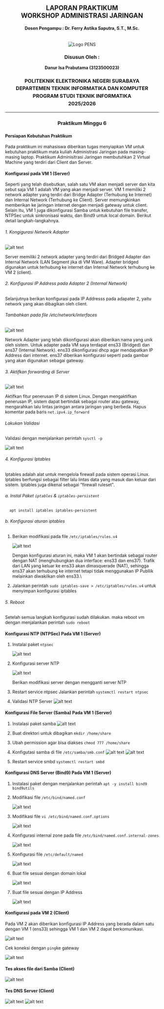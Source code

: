 <div align="center">
  <h2 style="text-align: center;font-weight: bold">LAPORAN PRAKTIKUM <br/> WORKSHOP ADMINISTRASI JARINGAN</br></h2>
  <h4 style="text-align: center;">Dosen Pengampu : Dr. Ferry Astika Saputra, S.T., M.Sc.</h4>
</div>
<br />
<div align="center">
  <img src="https://upload.wikimedia.org/wikipedia/id/4/44/Logo_PENS.png" alt="Logo PENS">
  <h3 style="text-align: center;">Disusun Oleh : </h3>
  <p style="text-align: center;">
    <strong>Danur Isa Prabutama (3123500023)</strong><br>
  </p>

<h3 style="text-align: center;line-height: 1.5; text-transform: uppercase">Politeknik Elektronika Negeri Surabaya<br>Departemen Teknik Informatika Dan Komputer<br>Program Studi Teknik Informatika<br>2025/2026</h3>
  <hr>
</div>

<h3 style="text-align: center;line-height: 1.5">Praktikum Minggu 6</h3>

#### Persiapan Kebutuhan Praktikum

Pada praktikum ini mahasiswa diberikan tugas menyiapkan VM untuk kebutuhan praktikum mata kuliah Administrasi Jaringan pada masing-masing laptop. Praktikum Adminisitrasi Jaringan membutuhkan 2 Virtual Machine yang terdiri dari Client dan Server.

#### Konfigurasi pada VM 1 (Server)

Seperti yang telah disebutkan, salah satu VM akan menjadi server dan kita sebut saja VM 1 adalah VM yang akan menjadi server. VM 1 memiliki 2 network adapter yang terdiri dari Bridge Adapter (Terhubung ke Internet) dan Internal Network (Terhubung ke Client). Server memungkinkan memberikan ke jaringan internet dengan menjadi gateway untuk client. Selain itu, VM 1 juga dikonfigurasi Samba untuk kebutuhan file transfer, NTPSec untuk sinkronisasi waktu, dan Bind9 untuk local domain. Berikut detail langkah-langkahnya.

###### 1. Kongigurasi Network Adapter

![alt text](assets/network-adapter.png)

Server memiliki 2 network adapter yang terdiri dari Bridged Adapter dan Internal Network (LAN Segment jika di VM Ware). Adapter bridged digunakan untuk terhubung ke internet dan Internal Network terhubung ke VM 2 (client).

###### 2. Konfigurasi IP Address pada Adapter 2 (Internal Network)

Selanjutnya berikan konfigurasi pada IP Addresss pada adapater 2, yaitu network yang akan dibagikan oleh client.

###### Tambahkan pada file /etc/network/interfaces

![alt text](assets/vm1-network-interfaces.png)

Network Adapter yang telah dikonfigurasi akan diberikan nama yang unik oleh sistem. Untuk adapter pada VM saya terdapat ens33 (Bridged) dan ens37 (Internal Network). ens33 dikonfigurasi dhcp agar mendapatkan IP Address dari internet. ens37 diberikan konfigurasi seperti pada gambar yang akan digunakan sebagai gateway.

###### 3. Aktifkan forwarding di Server

![alt text](assets/sysctl.png)

Aktifkan fitur penerusan IP di sistem Linux. Dengan mengaktifkan penerusan IP, sistem dapat bertindak sebagai router atau gateway, mengarahkan lalu lintas jaringan antara jaringan yang berbeda. Hapus komentar pada baris `net.ipv4.ip_forward`

###### Lakukan Validasi

Validasi dengan menjalankan perintah `sysctl -p`

![alt text](assets/sysctl-p.png)

###### 4. Konfigurasi Iptables

Iptables adalah alat untuk mengelola firewall pada sistem operasi Linux. Iptables berfungsi sebagai filter lalu lintas data yang masuk dan keluar dari sistem. Iptables juga dikenal sebagai "firewall ruleset".

###### a. Instal Paket `iptables` & `iptables-persistent`

      apt install iptables iptables-persistent

###### b. Konfigurasi aturan iptables

1. Berikan modifikasi pada file `/etc/iptables/rules.v4`

   ![alt text](assets/iptables-rules.png)

   Dengan konfigurasi aturan ini, maka VM 1 akan bertindak sebagai router dengan NAT (menghubungkan dua interface: ens33 dan ens37). Trafik dari LAN yang keluar ke ens33 akan dimasquerade (NAT), sehingga ens37 akan terhubung ke internet tetapi tidak menggunakan IP Publlik melainkan diwakilkan oleh ens33.\

2. Jalankan perintah `sudo iptables-save > /etc/iptables/rules.v4` untuk menyimpan konfigurasi iptables

###### 5. Reboot

Setelah semua langkah konfigurasi sudah dilakukan. maka reboot vm dengan menjalankan perintah `sudo reboot`

#### Konfigurasi NTP (NTPSec) Pada VM 1 (Server)

1. Instalai paket `ntpsec`

   ![alt text](assets/ntpsec.png)

2. Konfigurasi server NTP

   ![alt text](assets/ntpconf.png)

   Berikan modifikasi server dengan mengganti server NTP

3. Restart service ntpsec
   Jalankan perintah `systemctl restart ntpsec`

4. Validasi NTP Server
   ![alt text](assets/ntpq-p.png)

#### Konfigurasi File Server (Samba) Pada VM 1 (Server)

1. Instalasi paket samba
   ![alt text](assets/install-samba.png)

2. Buat direktori untuk dibagikan `mkdir /home/share`
3. Ubah permission agar bisa diakses `chmod 777 /home/share`
4. Konfigutasi samba di file `/etc/samba/smb.conf`
   ![alt text](assets/sambaconf1.png)
   ![alt text](assets/sambaconf2.png)
5. Restart service smbd `systemctl restart smbd`

#### Konfigurasi DNS Server (Bind9) Pada VM 1 (Server)

1. Instalasi paket dengan menjalankan perintah `apt -y install bind9 bind9utils`
2. Modifikasi file `/etc/bind/named.conf`

   ![alt text](assets/namedconf.png)

3. Modifikasi file `vi /etc/bind/named.conf.options`

   ![alt text](assets/named-conf-options.png)

4. Konfigurasi internal zone pada file `/etc/bind/named.conf.internal-zones`

   ![alt text](assets/internal-zones.png)

5. Konfigurasi file `/etc/default/named`

   ![alt text](assets/named.png)

6. Buat file sesuai dengan domain lokal

   ![alt text](assets/kelompok1.home.png)

7. Buat file sesuai dengan IP Address

   ![alt text](assets/1.168.192.db.png)

#### Konfigurasi pada VM 2 (Client)

Pada VM 2 akan diberikan konfigurasi IP Address yang berada dalam satu dengan VM 1 (ens33) sehingga VM 1 dan VM 2 dapat berkomunikasi.

![alt text](assets/vm2-network-interfaces.png)

Cek koneksi dengan `ping`ke gateway

![alt text](assets/ping.png)

#### Tes akses file dari Samba (Client)

![alt text](assets/samba-test.png)

#### Tes DNS Server (Client)

![alt text](assets/domain-test.png)
![alt text](assets/ip-test.png)

